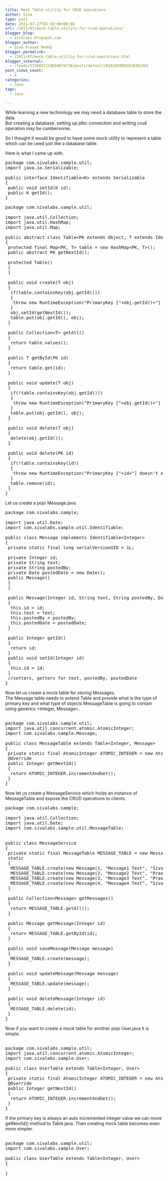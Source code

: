 ```yaml
---
title: Mock Table utility for CRUD operations
author: Siva
type: post
date: 2011-07-27T05:38:00+00:00
url: /2011/07/mock-table-utility-for-crud-operations/
blogger_blog:
  - sivalabs.blogspot.com
blogger_author:
  - Siva Prasad Reddy
blogger_permalink:
  - /2011/07/mock-table-utility-for-crud-operations.html
blogger_internal:
  - /feeds/5739837119650074728/posts/default/6182049892010302465
post_views_count:
  - 4
categories:
  - Java
tags:
  - Java

---
```

While learning a new technology we may need a database table to store the data.  
But creating a database, setting up jdbc connection and writing crud operation may be cumbersome.

So I thought it would be good to have some mock utility to represent a table which can be used just like a database table.

Here is what I came up with.

<pre>package com.sivalabs.sample.util;<br />import java.io.Serializable;<br /><br />public interface Identifiable&lt;K&gt; extends Serializable<br />{<br /> public void setId(K id);<br /> public K getId(); <br />}<br /></pre>

<pre>package com.sivalabs.sample.util;<br /><br />import java.util.Collection;<br />import java.util.HashMap;<br />import java.util.Map;<br /><br />public abstract class Table&lt;PK extends Object, T extends Identifiable&lt;PK&gt;&gt;<br />{<br /> protected final Map&lt;PK, T&gt; table = new HashMap&lt;PK, T&gt;();<br /> public abstract PK getNextId();<br /> <br /> protected Table()<br /> {<br /> }<br /> <br /> public void create(T obj)<br /> {<br />  if(table.containsKey(obj.getId()))<br />  {<br />   throw new RuntimeException("PrimaryKey ["+obj.getId()+"] already exists");<br />  }<br />  obj.setId(getNextId());<br />  table.put(obj.getId(), obj);<br /> }<br /> <br /> public Collection&lt;T&gt; getAll()<br /> {<br />  return table.values();<br /> }<br /> <br /> public T getById(PK id)<br /> {<br />  return table.get(id);<br /> }<br /> <br /> public void update(T obj)<br /> {<br />  if(!table.containsKey(obj.getId()))<br />  {<br />   throw new RuntimeException("PrimaryKey ["+obj.getId()+"] doesn't exists");<br />  }<br />  table.put(obj.getId(), obj);<br /> }<br /> <br /> public void delete(T obj)<br /> {<br />  delete(obj.getId());<br /> }<br /> <br /> public void delete(PK id)<br /> {<br />  if(!table.containsKey(id))<br />  {<br />   throw new RuntimeException("PrimaryKey ["+id+"] doesn't exists");<br />  }<br />  table.remove(id);<br /> }<br />}<br /></pre>

Let us create a pojo Message.java.

<pre>package com.sivalabs.sample;<br /><br />import java.util.Date;<br />import com.sivalabs.sample.util.Identifiable;<br /><br />public class Message implements Identifiable&lt;Integer&gt;<br />{<br /> private static final long serialVersionUID = 1L;<br /> <br /> private Integer id;<br /> private String text;<br /> private String postedBy;<br /> private Date postedDate = new Date();<br /> public Message()<br /> {<br /> }<br /> <br /> public Message(Integer id, String text, String postedBy, Date postedDate)<br /> {<br />  this.id = id;<br />  this.text = text;<br />  this.postedBy = postedBy;<br />  this.postedDate = postedDate;<br /> }<br /><br /> public Integer getId()<br /> {<br />  return id;<br /> }<br /> public void setId(Integer id)<br /> {<br />  this.id = id;<br /> } <br /> //setters, getters for text, postedBy, postedDate <br />}<br /></pre>

Now let us create a mock table for storing Messages.  
The Message table needs to extend Table and provide what is the type of primary key and what type of objects MessageTable is going to contain using generics <Integer, Message>.

<pre><br />package com.sivalabs.sample.util;<br />import java.util.concurrent.atomic.AtomicInteger;<br />import com.sivalabs.sample.Message;<br /><br />public class MessageTable extends Table&lt;Integer, Message&gt;<br />{<br /> private static final AtomicInteger ATOMIC_INTEGER = new AtomicInteger(0);<br /> @Override<br /> public Integer getNextId()<br /> {<br />  return ATOMIC_INTEGER.incrementAndGet();<br /> } <br />}<br /></pre>

Now let us create a MessageService which holds an instance of MessageTable and expose the CRUD operations to clients.

<pre>package com.sivalabs.sample;<br /><br />import java.util.Collection;<br />import java.util.Date;<br />import com.sivalabs.sample.util.MessageTable;<br /><br /><br />public class MessageService<br />{<br /> private static final MessageTable MESSAGE_TABLE = new MessageTable();<br /> static<br /> {<br />  MESSAGE_TABLE.create(new Message(1, "Message1 Text", "Siva", new Date()));<br />  MESSAGE_TABLE.create(new Message(2, "Message2 Text", "Prasad", new Date()));<br />  MESSAGE_TABLE.create(new Message(3, "Message3 Text", "Prasad", new Date()));<br />  MESSAGE_TABLE.create(new Message(4, "Message4 Text", "Siva", new Date()));  <br /> }<br /> <br /> public Collection&lt;Message&gt; getMessages()<br /> {<br />  return MESSAGE_TABLE.getAll();<br /> }<br /><br /> public Message getMessage(Integer id)<br /> {<br />  return MESSAGE_TABLE.getById(id);<br /> }<br /><br /> public void saveMessage(Message message)<br /> {<br />  MESSAGE_TABLE.create(message);<br /> }<br /><br /> public void updateMessage(Message message)<br /> {<br />  MESSAGE_TABLE.update(message);<br /> }<br /><br /> public void deleteMessage(Integer id)<br /> {<br />  MESSAGE_TABLE.delete(id);<br /> }<br />}<br /></pre>

Now if you want to create a mock table for another pojo User.java it is simple.

<pre><br />package com.sivalabs.sample.util;<br />import java.util.concurrent.atomic.AtomicInteger;<br />import com.sivalabs.sample.User;<br /><br />public class UserTable extends Table&lt;Integer, User&gt;<br />{<br /> private static final AtomicInteger ATOMIC_INTEGER = new AtomicInteger(0);<br /> @Override<br /> public Integer getNextId()<br /> {<br />  return ATOMIC_INTEGER.incrementAndGet();<br /> } <br />}<br /></pre>

If the primary key is always an auto incremented integer value we can move getNextId() method to Table.java. Then creating mock table becomes even more simpler.

<pre><br />package com.sivalabs.sample.util;<br />import com.sivalabs.sample.User;<br /><br />public class UserTable extends Table&lt;Integer, User&gt;<br />{<br />  <br />}<br /></pre>